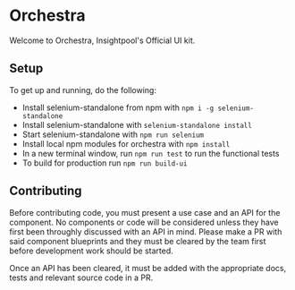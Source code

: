 # Orchestra

Welcome to Orchestra, Insightpool's Official UI kit.

## Setup

To get up and running, do the following:

* Install selenium-standalone from npm with `npm i -g selenium-standalone`
* Install selenium-standalone with `selenium-standalone install`
* Start selenium-standalone with `npm run selenium`
* Install local npm modules for orchestra with `npm install`
* In a new terminal window, run `npm run test` to run the functional tests
* To build for production run `npm run build-ui`

## Contributing

Before contributing code, you must present a use case and an API for the component.  No components or code will be considered unless they have first been throughly discussed with an API in mind.  Please make a PR with said component blueprints and they must be cleared by the team first before development work should be started.

Once an API has been cleared, it must be added with the appropriate docs, tests and relevant source code in a PR.